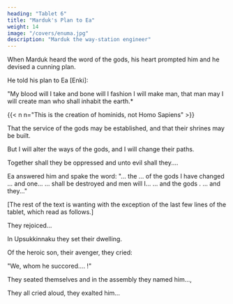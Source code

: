 ```yaml
---
heading: "Tablet 6"
title: "Marduk's Plan to Ea"
weight: 14
image: "/covers/enuma.jpg"
description: "Marduk the way-station engineer"
---
```



When Marduk heard the word of the gods, his heart prompted him and he devised a cunning plan.

He told his plan to Ea [Enki]:

"My blood will I take and bone will I fashion I will make man, that man may I will create man who shall inhabit the earth.*

{{< n n="This is the creation of hominids, not Homo Sapiens" >}}

That the service of the gods may be established, and that their shrines may be built.

But I will alter the ways of the gods, and I will change their paths.

Together shall they be oppressed and unto evil shall they....

Ea answered him and spake the word:
"... the ... of the gods I have changed
... and one...
... shall be destroyed and men will I...
... and the gods .
... and they..."

[The rest of the text is wanting with the exception of the last few lines of the tablet, which read as follows.]

They rejoiced...

In Upsukkinnaku they set their dwelling.

Of the heroic son, their avenger, they cried:

"We, whom he succored.... !"

They seated themselves and in the assembly they named him...,

They all cried aloud, they exalted him...

